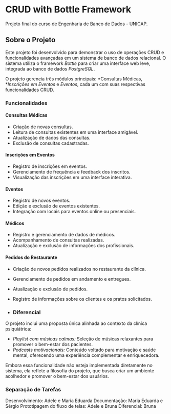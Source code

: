 # CRUD with Bottle Framework

Projeto final do curso de Engenharia de Banco de Dados - UNICAP.

## Sobre o Projeto

Este projeto foi desenvolvido para demonstrar o uso de operações CRUD e funcionalidades avançadas em um sistema de banco de dados relacional. O sistema utiliza o framework *Bottle* para criar uma interface web leve, integrada ao banco de dados *PostgreSQL*.

O projeto gerencia três módulos principais: *Consultas Médicas, **Inscrições em Eventos* e *Eventos*, cada um com suas respectivas funcionalidades CRUD.

### Funcionalidades

#### Consultas Médicas
- Criação de novas consultas.
- Leitura de consultas existentes em uma interface amigável.
- Atualização de dados das consultas.
- Exclusão de consultas cadastradas.

#### Inscrições em Eventos
- Registro de inscrições em eventos.
- Gerenciamento de frequência e feedback dos inscritos.
- Visualização das inscrições em uma interface interativa.

#### Eventos
- Registro de novos eventos.
- Edição e exclusão de eventos existentes.
- Integração com locais para eventos online ou presenciais.

#### Médicos
- Registro e gerenciamento de dados de médicos.
- Acompanhamento de consultas realizadas.
- Atualização e exclusão de informações dos profissionais.

#### Pedidos do Restaurante
- Criação de novos pedidos realizados no restaurante da clínica.
- Gerenciamento de pedidos em andamento e entregues.
- Atualização e exclusão de pedidos.
- Registro de informações sobre os clientes e os pratos solicitados.
  
- ### Diferencial
O projeto inclui uma proposta única alinhada ao contexto da clínica psiquiátrica:

- *Playlist com músicas calmas:* Seleção de músicas relaxantes para promover o bem-estar dos pacientes.
- *Podcasts motivacionais:* Conteúdo voltado para motivação e saúde mental, oferecendo uma experiência complementar e enriquecedora.

Embora essa funcionalidade não esteja implementada diretamente no sistema, ela reflete a filosofia do projeto, que busca criar um ambiente acolhedor e promover o bem-estar dos usuários.

### Separação de Tarefas

  Desenvolvimento: Adele e Maria Eduarda
  Documentação: Maria Eduarda e Sérgio
  Prototipagem do fluxo de telas: Adele e Bruna
  Diferencial: Bruna
